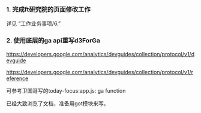 ### 1. 完成ft研究院的页面修改工作
详见 “工作业务事项/6.”

### 2. 使用底层的ga api重写d3ForGa
<https://developers.google.com/analytics/devguides/collection/protocol/v1/devguide>

<https://developers.google.com/analytics/devguides/collection/protocol/v1/reference>

可参考卫国哥写的today-focus:app.js: ga function

已经大致浏览了文档，准备用got模块来写。